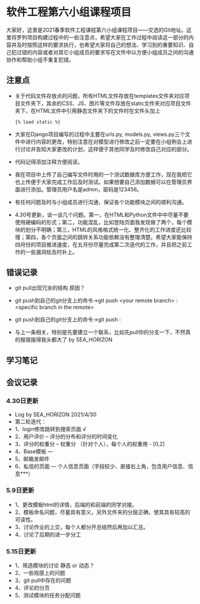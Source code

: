 # 软件工程第六小组课程项目

大家好，这里是2021春季软件工程课程第六小组课程项目——交选的Git地址。这里将罗列项目构建过程中的一些注意点，希望大家在工作过程中阅读这一部分的内容并及时按照这样的要求执行，也希望大家将自己的想法、学习到的重要知识、自己犯过错的内容或者对其它小组成员的要求写在文件中以方便小组成员之间的沟通协作和帮助小组不重复犯错。

## 注意点

- 关于代码文件存放点的问题，所有HTML文件存放在templates文件夹对应项目文件夹下，其余的CSS、JS、图片等文件存放在static文件夹对应项目文件夹下，在HTML文件中引用静态文件夹下的文件时在文件头加上

  ```html
  {% load static %}
  ```

  

- 大家在Django项目编写的过程中主要在urls.py, models.py, views.py三个文件中进行内容的更改，特别注意在对模型进行修改之前一定要在小组例会上进行讨论并告知大家更改的计划，这样便于其他同学及时修改自己对应的部分。

- 代码记得添加注释方便阅读。

- 我在项目中上传了自己编写文件时用的一个测试数据库方便工作，现在我把它也上传便于大家完成工作后及时测试。如果想要自己添加数据可以在管理员界面进行添加。管理员用户名是admin，密码是123456。

- 有任何问题及时与小组成员进行沟通，保证各个功能模块之间的顺利沟通。

- 4.30号更新，谈一谈几个问题。第一，在HTML和Python文件中中尽量不要使用硬编码的形式；第二，功能混乱，比如登陆页面我发现做了两个，每个模块的划分不明确；第三，HTML的风格格式统一化、整齐化的工作进度还比较慢；第四，各个页面之间的跳转关系功能依赖没有整理清楚。希望大家能保持四月份的项目推进速度，在五月份尽量完成第二次迭代的工作，并且把之前工作的一些漏洞给及时补上。

## 错误记录
- git pull出现冗余的结构 原因？

- git push到自己的git分支上的命令->git push \<your remote branch> <your local branch>:\<specific branch in the remote\>

- git push到自己的git分支上的命令->git push <your remote branch> <your local branch>:<specific branch in the remote>

- 与上一条相关，特别是先要建立一个联系，比如先pull你的分支一下，不然真的报错报得我头都大了 by SEA_HORIZON
## 学习笔记
## 会议记录
### 4.30日更新
- Log by SEA_HORIZON 2021/4/30
- 第二轮迭代：
- 1、login修改跳转到搜索页面 √
- 2、用户评价 – 评分的分布和评分的时间变化
- 3、评分的权重分 – 权重分 （针对个人），每个人的权重用 - [0,2]
- 4、Base模板 — 
- 5、邮箱发邮件
- 6、私信的页面 — 个人信息页面（字段较少、直接右上角，包含用户信息、信息***）

### 5.9日更新
- 1、更改模板html的详情，后端的和前端的同学对接。
- 2、模板命名问题，尽量具有意义，另外文件夹的分层正确，使其具有较高的可读性。
- 3、讨论作业的上交，每个人都分开总结然后再加以汇总。
- 4、讨论了后期的进一步分工

### 5.15日更新
- 1、筛选模块的讨论 静态 or 动态？
- 2、一些观感上的问题
- 3、git pull中存在的问题
- 4、评论的分页
- 5、测试模块的任务分配问题
